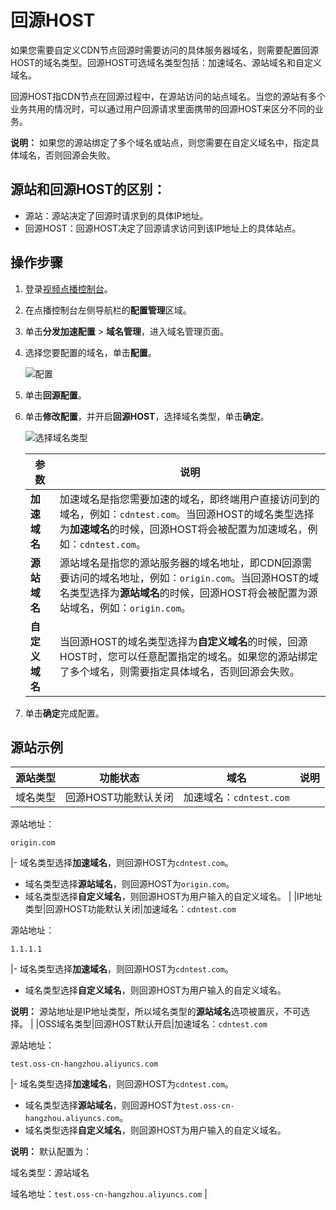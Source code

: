 # 回源HOST

如果您需要自定义CDN节点回源时需要访问的具体服务器域名，则需要配置回源HOST的域名类型。回源HOST可选域名类型包括：加速域名、源站域名和自定义域名。

回源HOST指CDN节点在回源过程中，在源站访问的站点域名。当您的源站有多个业务共用的情况时，可以通过用户回源请求里面携带的回源HOST来区分不同的业务。

**说明：** 如果您的源站绑定了多个域名或站点，则您需要在自定义域名中，指定具体域名，否则回源会失败。

## 源站和回源HOST的区别：

-   源站：源站决定了回源时请求到的具体IP地址。
-   回源HOST：回源HOST决定了回源请求访问到该IP地址上的具体站点。

## 操作步骤

1.  登录[视频点播控制台](https://vod.console.aliyun.com/)。

2.  在点播控制台左侧导航栏的**配置管理**区域。

3.  单击**分发加速配置** \> **域名管理**，进入域名管理页面。

4.  选择您要配置的域名，单击**配置**。

    ![配置](https://static-aliyun-doc.oss-accelerate.aliyuncs.com/assets/img/zh-CN/1277415061/p180549.png)

5.  单击**回源配置**。

6.  单击**修改配置**，并开启**回源HOST**，选择域名类型，单击**确定**。

    ![选择域名类型](https://static-aliyun-doc.oss-accelerate.aliyuncs.com/assets/img/zh-CN/7038415061/p180550.png)

    |参数|说明|
    |--|--|
    |**加速域名**|加速域名是指您需要加速的域名，即终端用户直接访问到的域名，例如：`cdntest.com`。当回源HOST的域名类型选择为**加速域名**的时候，回源HOST将会被配置为加速域名，例如：`cdntest.com`。|
    |**源站域名**|源站域名是指您的源站服务器的域名地址，即CDN回源需要访问的域名地址，例如：`origin.com`。当回源HOST的域名类型选择为**源站域名**的时候，回源HOST将会被配置为源站域名，例如：`origin.com`。|
    |**自定义域名**|当回源HOST的域名类型选择为**自定义域名**的时候，回源HOST时，您可以任意配置指定的域名。如果您的源站绑定了多个域名，则需要指定具体域名，否则回源会失败。|

7.  单击**确定**完成配置。


## 源站示例

|源站类型|功能状态|域名|说明|
|----|----|--|--|
|域名类型|回源HOST功能默认关闭|加速域名：`cdntest.com`

源站地址：

`origin.com`

|-   域名类型选择**加速域名**，则回源HOST为`cdntest.com`。
-   域名类型选择**源站域名**，则回源HOST为`origin.com`。
-   域名类型选择**自定义域名**，则回源HOST为用户输入的自定义域名。 |
|IP地址类型|回源HOST功能默认关闭|加速域名：`cdntest.com`

源站地址：

`1.1.1.1`

|-   域名类型选择**加速域名**，则回源HOST为`cdntest.com`。
-   域名类型选择**自定义域名**，则回源HOST为用户输入的自定义域名。

**说明：** 源站地址是IP地址类型，所以域名类型的**源站域名**选项被置灰，不可选择。 |
|OSS域名类型|回源HOST默认开启|加速域名：`cdntest.com`

源站地址：

`test.oss-cn-hangzhou.aliyuncs.com`

|-   域名类型选择**加速域名**，则回源HOST为`cdntest.com`。
-   域名类型选择**源站域名**，则回源HOST为`test.oss-cn-hangzhou.aliyuncs.com`。
-   域名类型选择**自定义域名**，则回源HOST为用户输入的自定义域名。

**说明：** 默认配置为：

域名类型：源站域名

域名地址：`test.oss-cn-hangzhou.aliyuncs.com` |

